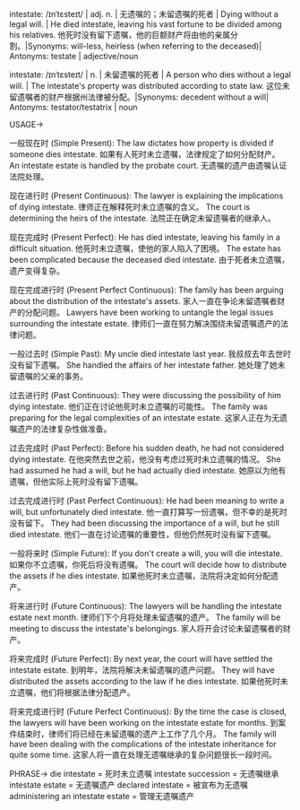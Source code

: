 intestate: /ɪnˈtɛsteɪt/ | adj. n. | 无遗嘱的；未留遗嘱的死者 | Dying without a legal will.  | He died intestate, leaving his vast fortune to be divided among his relatives. 他死时没有留下遗嘱，他的巨额财产将由他的亲属分割。|Synonyms: will-less, heirless (when referring to the deceased)| Antonyms: testate | adjective/noun

intestate: /ɪnˈtɛsteɪt/ |  n. | 未留遗嘱的死者 | A person who dies without a legal will. | The intestate's property was distributed according to state law.  这位未留遗嘱者的财产根据州法律被分配。|Synonyms: decedent without a will| Antonyms: testator/testatrix | noun


USAGE->

一般现在时 (Simple Present):
The law dictates how property is divided if someone dies intestate.  如果有人死时未立遗嘱，法律规定了如何分配财产。
An intestate estate is handled by the probate court. 无遗嘱的遗产由遗嘱认证法院处理。


现在进行时 (Present Continuous):
The lawyer is explaining the implications of dying intestate. 律师正在解释死时未立遗嘱的含义。
The court is determining the heirs of the intestate. 法院正在确定未留遗嘱者的继承人。


现在完成时 (Present Perfect):
He has died intestate, leaving his family in a difficult situation. 他死时未立遗嘱，使他的家人陷入了困境。
The estate has been complicated because the deceased died intestate. 由于死者未立遗嘱，遗产变得复杂。


现在完成进行时 (Present Perfect Continuous):
The family has been arguing about the distribution of the intestate's assets. 家人一直在争论未留遗嘱者财产的分配问题。
Lawyers have been working to untangle the legal issues surrounding the intestate estate. 律师们一直在努力解决围绕未留遗嘱遗产的法律问题。


一般过去时 (Simple Past):
My uncle died intestate last year.  我叔叔去年去世时没有留下遗嘱。
She handled the affairs of her intestate father. 她处理了她未留遗嘱的父亲的事务。


过去进行时 (Past Continuous):
They were discussing the possibility of him dying intestate. 他们正在讨论他死时未立遗嘱的可能性。
The family was preparing for the legal complexities of an intestate estate.  这家人正在为无遗嘱遗产的法律复杂性做准备。


过去完成时 (Past Perfect):
Before his sudden death, he had not considered dying intestate. 在他突然去世之前，他没有考虑过死时未立遗嘱的情况。
She had assumed he had a will, but he had actually died intestate. 她原以为他有遗嘱，但他实际上死时没有留下遗嘱。


过去完成进行时 (Past Perfect Continuous):
He had been meaning to write a will, but unfortunately died intestate. 他一直打算写一份遗嘱，但不幸的是死时没有留下。
They had been discussing the importance of a will, but he still died intestate. 他们一直在讨论遗嘱的重要性，但他仍然死时没有留下遗嘱。


一般将来时 (Simple Future):
If you don't create a will, you will die intestate. 如果你不立遗嘱，你死后将没有遗嘱。
The court will decide how to distribute the assets if he dies intestate. 如果他死时未立遗嘱，法院将决定如何分配遗产。


将来进行时 (Future Continuous):
The lawyers will be handling the intestate estate next month. 律师们下个月将处理未留遗嘱的遗产。
The family will be meeting to discuss the intestate's belongings. 家人将开会讨论未留遗嘱者的财产。



将来完成时 (Future Perfect):
By next year, the court will have settled the intestate estate. 到明年，法院将解决未留遗嘱的遗产问题。
They will have distributed the assets according to the law if he dies intestate. 如果他死时未立遗嘱，他们将根据法律分配遗产。


将来完成进行时 (Future Perfect Continuous):
By the time the case is closed, the lawyers will have been working on the intestate estate for months. 到案件结束时，律师们将已经在未留遗嘱的遗产上工作了几个月。
The family will have been dealing with the complications of the intestate inheritance for quite some time. 这家人将一直在处理无遗嘱继承的复杂问题很长一段时间。



PHRASE->
die intestate = 死时未立遗嘱
intestate succession = 无遗嘱继承
intestate estate =  无遗嘱遗产
declared intestate =  被宣布为无遗嘱
administering an intestate estate = 管理无遗嘱遗产
